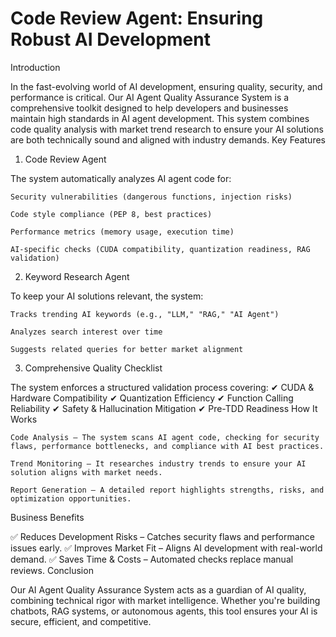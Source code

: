 # Code Review Agent: Ensuring Robust AI Development

Introduction

In the fast-evolving world of AI development, ensuring quality, security, and performance is critical. Our AI Agent Quality Assurance System is a comprehensive toolkit designed to help developers and businesses maintain high standards in AI agent development. This system combines code quality analysis with market trend research to ensure your AI solutions are both technically sound and aligned with industry demands.
Key Features
1. Code Review Agent

The system automatically analyzes AI agent code for:

    Security vulnerabilities (dangerous functions, injection risks)

    Code style compliance (PEP 8, best practices)

    Performance metrics (memory usage, execution time)

    AI-specific checks (CUDA compatibility, quantization readiness, RAG validation)

2. Keyword Research Agent

To keep your AI solutions relevant, the system:

    Tracks trending AI keywords (e.g., "LLM," "RAG," "AI Agent")

    Analyzes search interest over time

    Suggests related queries for better market alignment

3. Comprehensive Quality Checklist

The system enforces a structured validation process covering:
✔ CUDA & Hardware Compatibility
✔ Quantization Efficiency
✔ Function Calling Reliability
✔ Safety & Hallucination Mitigation
✔ Pre-TDD Readiness
How It Works

    Code Analysis – The system scans AI agent code, checking for security flaws, performance bottlenecks, and compliance with AI best practices.

    Trend Monitoring – It researches industry trends to ensure your AI solution aligns with market needs.

    Report Generation – A detailed report highlights strengths, risks, and optimization opportunities.

Business Benefits

✅ Reduces Development Risks – Catches security flaws and performance issues early.
✅ Improves Market Fit – Aligns AI development with real-world demand.
✅ Saves Time & Costs – Automated checks replace manual reviews.
Conclusion

Our AI Agent Quality Assurance System acts as a guardian of AI quality, combining technical rigor with market intelligence. Whether you're building chatbots, RAG systems, or autonomous agents, this tool ensures your AI is secure, efficient, and competitive.
